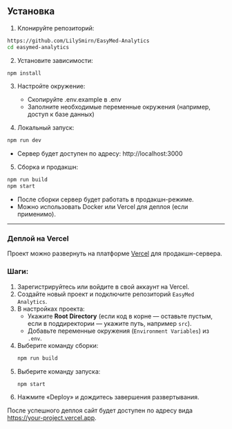## Установка

1. Клонируйте репозиторий:
```bash
https://github.com/LilySmirn/EasyMed-Analytics
cd easymed-analytics
```

2. Установите зависимости:
```bash
npm install
```

3. Настройте окружение:
    - Скопируйте .env.example в .env
    - Заполните необходимые переменные окружения (например, доступ к базе данных)

4. Локальный запуск:
```bash
npm run dev
```
- Сервер будет доступен по адресу: http://localhost:3000

5. Сборка и продакшн:
```bash
npm run build
npm start
```
- После сборки сервер будет работать в продакшн-режиме.
- Можно использовать Docker или Vercel для деплоя (если применимо).

---

### Деплой на Vercel

Проект можно развернуть на платформе [Vercel](https://vercel.com/) для продакшн-сервера.

### Шаги:

1. Зарегистрируйтесь или войдите в свой аккаунт на Vercel.
2. Создайте новый проект и подключите репозиторий `EasyMed Analytics`.
3. В настройках проекта:
    - Укажите **Root Directory** (если код в корне — оставьте пустым, если в поддиректории — укажите путь, например `src`).
    - Добавьте переменные окружения (`Environment Variables`) из `.env`.
4. Выберите команду сборки:
   ```bash
   npm run build
   ```
5. Выберите команду запуска:
   ```bash
   npm start
   ```
6. Нажмите «Deploy» и дождитесь завершения развертывания. 

После успешного деплоя сайт будет доступен по адресу вида https://your-project.vercel.app.

